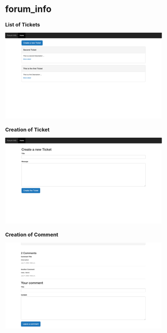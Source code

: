 # forum_info

### List of Tickets

![Home](images/img1.png)

### Creation of Ticket

![Create a new Ticket](images/img2.png)

### Creation of Comment

![Comments](images/img3.png)